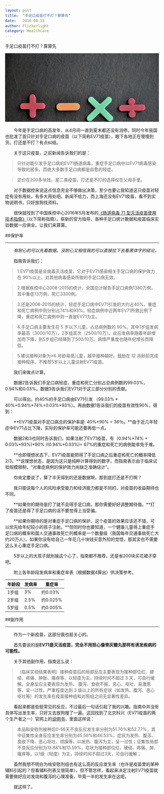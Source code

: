 ```yaml
---
layout: post
title:  "手足口疫苗打不打？算算先"
date:   2016-08-31
author: Flickerlight
category: Healthcare
---
```


手足口疫苗打不打？算算先
<p align="center"><img src="/images/2016-08-31/numbers_calculation.jpg"></p>

&emsp;&emsp;今年是手足口病的高发年，从4月间一直到夏末都还没有消停。同时今年我国也批准了首只针对手足口病的疫苗（以下简称EV71疫苗），眼下各地正在慢慢到货。打还是不打？有点纠结。

&emsp;&emsp;关于这只疫苗，之前新闻告诉我们的是：

>只针对能引发手足口病的EV71肠道病毒，重症手足口病中以EV71病毒感染导致的居多。而绝大多数手足口病都是自愈的轻症。

>定价在200多块钱，是二类疫苗，打还是不打的选择权在父母手里。

&emsp;&emsp;对于数据控来说这点信息完全不够做出决策，至少也要让我知道这只疫苗对轻症有没有用处，有多大用处吧。新闻不给力，而上海还没有EV71疫苗，看不到实物说明书，只好放狗找资料。

&emsp;&emsp;很快就找到了中国疾控中心2016年5月发布的[《肠道病毒 71 型灭活疫苗使用技术指南》](www.chinacdc.cn/zxdt/201606/W020160608725047001222.pdf)（以下简称指南）。崭新的官方指导，各种手足口统计数据和疫苗临床实验数据一应俱全。让我们来算算。


##保护率

----

&emsp;&emsp;*有耐心的可以先看数据。没耐心又相信我的可以直接拉下去看黑体字的结论。*

&emsp;&emsp;指南告诉我们：

>1.EV71疫苗是全病毒灭活疫苗，它对于EV71感染相关手足口病的保护效力在 90%以上，对其他病毒感染所致的手足口病无效。

>2.根据疾控中心2008-2015的统计，全国总计报告手足口病例1380万例，其中重症13万例，死亡3300例。

>3.还是2008-2015的统计，轻症手足口病中EV71引发的大约占40%，重症和死亡病例中则分别占74%和93%。轻症病例中近两年EV71所致比例下降，重症和死亡病例中则一直是EV71为主。

>4.手足口病主要发生在 5 岁以下儿童，占总病例数的 90%。其中1岁组发病率最高（3000/10万），2岁组其次（2500/10万）。此后发病率随着年龄增加而下降，到5岁组已经降到了500/10万。病情严重度也随年纪增长而降低。

>5.建议接种对象为≥6 月龄易感儿童，越早接种越好。鼓励在 12 月龄前完成接种程序。不推荐5岁以上儿童注射EV71疫苗。

&emsp;&emsp;我们来做点计算。

&emsp;&emsp;数据2告诉我们手足口病轻症、重症和死亡分别占总病例数的99.03%，0.94%和0.03%。数据3告诉我们EV71对于这三部分分别的贡献。

&emsp;&emsp;可以得出，约40%的手足口病由EV71引发 （99.03% * 40%+0.94%*74%+0.03%*93%）。再由数据1告诉我们的疫苗有效性90%，得到：

&emsp;&emsp;**EV71疫苗对手足口病总的保护率是: 40%*90% = 36％。**由于近几年轻症中EV71占比下降，实际的保护率可能还要再低一点。

&emsp;&emsp;数据2和3也同时告诉我们，如果注射了EV71疫苗，有（0.94%*74% + 0.03%*93%)*90% /(0.94%+0.03%)= 67%的重症和死亡的病例能幸免于难。

&emsp;&emsp;**也即理想状态下，EV71疫苗能把得了手足口病之后重症和死亡的概率降低2/3。**说理想状态，是因为这只是纯粹计算得到的数字，而指南表示由于临床试验规模限制，“对重症病例的保护效力尚缺乏准确估计”。

&emsp;&emsp;你肯定要说了，算了半天得到的还是数据啊，那到底打还是不打啊？

&emsp;&emsp;我只能说每个人的风险承受能力和经济能力都是不同的，对疫苗的收益期待也不同。

&emsp;&emsp;**如果你的期待是打了就不会得手足口病，那你需要好好调整期待值。**打了疫苗还是得了手足口病的话不要觉得上当受骗。

&emsp;&emsp;**如果你期待的是对重症手足口病的保护，这个疫苗的效果应该还不错，可以优先给年纪较小的孩子注射。**但同时你也要知道，一个健康儿童得上重症手足口病的概率和国人交通事故死亡的概率是一个数量级（我国每年交通事故死亡大约20万人）。如果你没有给自己一年花几十块钱买意外险的觉悟，那其实也不需要这么关心重症手足口病。

&emsp;&emsp;5岁以上的大孩子就别操这个心了，指南都不推荐。还是省200块买花裙子穿吧。

&emsp;&emsp;附上各年龄段发病率和重症率表（根据数据4算出）供决策参考。

年龄段 |发病率 | 重症率
----|----|----
1岁组 | 3% | 约0.03%
2岁组 | 2.5% | 约0.025%
5岁组 | 0.5% | 约0.005%


##副作用

---


&emsp;&emsp;作为一个新疫苗，这部分我也挺关心的。

&emsp;&emsp;首先要说的是**EV71是灭活疫苗，完全不用担心像脊灰糖丸那样有诱发疾病的可能性。**

&emsp;&emsp;关于其他副作用，指南这么说：

>（临床实验结果表明）接种疫苗后的局部反应主要表现为接种部位红、硬结、疼痛、肿胀、瘙痒等，以轻度为主，持续时间不超过 3 天，可自行缓解。全身反应主要表现为发热、 腹泻、食欲不振、恶心、呕吐、易激惹等，呈一过性。严重程度达到 3 级以上的所有症状（如发热、腹泻、恶心呕吐等）的发生率在疫苗接种组和对照组之间无显著性差异。

&emsp;&emsp;看起来都是些挺常见的反应，不过最后一句话引起了我的兴趣。指南中并没有具体写出发生率，只好又去放狗搜了一遍。这回找到了北京科兴（EV71疫苗的两个生产者之一）官网上的[说明书](http://www.sinovac.com.cn/?optionid=904)，里面这样说：

>本品和安慰剂接种后0-56天不良反应发生率分别为51.70%和52.77%，其中征集性全身反应发生率分别为45.56%和46.53%，症状为发热、腹泻、食欲下降、恶心呕吐、烦躁等，以发热、腹泻为主，呈一过性；征集性局部不良反应分别为13.88%和13.59%，症状为接种部位红、硬结、疼痛、肿、瘙痒等，以1级（轻度）为主，持续时间不超过3天，可自行缓解；

&emsp;&emsp;虽然我想不明白为啥安慰剂组也有这么高的反应发生率（也许是疫苗里的某种辅料引起的？但看辅料列表又很简单），但不管怎样，看起来决定注射EV71疫苗就需要做好应对发烧和腹泻的心理准备，毕竟一半的发生率在这呢。

&emsp;&emsp;就这样了。

